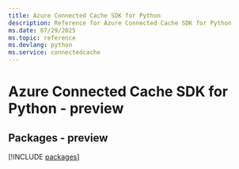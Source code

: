 ```yaml
---
title: Azure Connected Cache SDK for Python
description: Reference for Azure Connected Cache SDK for Python
ms.date: 07/29/2025
ms.topic: reference
ms.devlang: python
ms.service: connectedcache
---
```

# Azure Connected Cache SDK for Python - preview
## Packages - preview
[!INCLUDE [packages](connected-cache-index.md)]